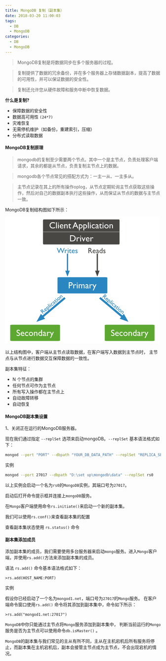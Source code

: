 ```yaml
---
title: MongoDB 复制（副本集）
date: 2018-03-20 11:00:03
tags:
  - DB
  - MongoDB
categories:
  - DB
  - MongoDB
---
```


> MongoDB复制是将数据同步在多个服务器的过程。

> 复制提供了数据的冗余备份，并在多个服务器上存储数据副本，提高了数据的可用性，并可以保证数据的安全性。

> 复制还允许您从硬件故障和服务中断中恢复数据。

__什么是复制?__

* 保障数据的安全性
* 数据高可用性 `(24*7)`
* 灾难恢复
* 无需停机维护（如备份，重建索引，压缩）
* 分布式读取数据

#### MongoDB复制原理

> mongodb的复制至少需要两个节点。其中一个是主节点，负责处理客户端请求，其余的都是从节点，负责复制主节点上的数据。

> mongodb各个节点常见的搭配方式为：一主一从、一主多从。

> 主节点记录在其上的所有操作oplog，从节点定期轮询主节点获取这些操作，然后对自己的数据副本执行这些操作，从而保证从节点的数据与主节点一致。

MongoDB复制结构图如下所示：

<img src="imgs/replication.png" alt="MongoDB复制原理图" />

以上结构图中，客户端从主节点读取数据，在客户端写入数据到主节点时， 主节点与从节点进行数据交互保障数据的一致性。

副本集特征：

* N 个节点的集群
* 任何节点可作为主节点
* 所有写入操作都在主节点上
* 自动故障转移
* 自动恢复

#### MongoDB副本集设置

1、关闭正在运行的MongoDB服务器。

现在我们通过指定 `--replSet` 选项来启动mongoDB。`--replSet` 基本语法格式如下：
```bash
mongod --port "PORT" --dbpath "YOUR_DB_DATA_PATH" --replSet "REPLICA_SET_INSTANCE_NAME"
```
实例
```bash
mongod --port 27017 --dbpath "D:\set up\mongodb\data" --replSet rs0
```
以上实例会启动一个名为`rs0`的`MongoDB`实例，其端口号为`27017`。

启动后打开命令提示框并连接上`mongoDB`服务。

在`Mongo`客户端使用命令`rs.initiate()`来启动一个新的副本集。

我们可以使用`rs.conf()`来查看副本集的配置

查看副本集状态使用 `rs.status()` 命令

#### 副本集添加成员

添加副本集的成员，我们需要使用多台服务器来启动`mongo`服务。进入`Mongo`客户端，并使用`rs.add()`方法来添加副本集的成员。

语法
`rs.add()` 命令基本语法格式如下：
```mongodb
>rs.add(HOST_NAME:PORT)
```

实例

假设你已经启动了一个名为`mongod1.net`，端口号为`27017`的`Mongo`服务。 在客户端命令窗口使用`rs.add()` 命令将其添加到副本集中，命令如下所示：
```mongodb
>rs.add("mongod1.net:27017")
```
`MongoDB`中你只能通过主节点将`Mongo`服务添加到副本集中， 判断当前运行的`Mongo`服务是否为主节点可以使用命令`db.isMaster()` 。

`MongoDB`的副本集与我们常见的主从有所不同，主从在主机宕机后所有服务将停止，而副本集在主机宕机后，副本会接管主节点成为主节点，不会出现宕机的情况。